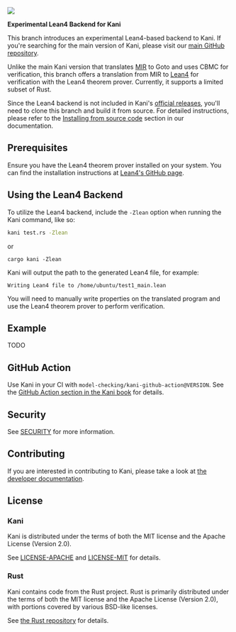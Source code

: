 ![](./kani-logo.png)

**Experimental Lean4 Backend for Kani**

This branch introduces an experimental Lean4-based backend to Kani. If you're searching for the main version of Kani, please visit our [main GitHub repository](https://github.com/model-checking/kani).

Unlike the main Kani version that translates [MIR](https://blog.rust-lang.org/2016/04/19/MIR.html) to Goto and uses CBMC for verification, this branch offers a translation from MIR to [Lean4](https://github.com/leanprover/lean4) for verification with the Lean4 theorem prover. Currently, it supports a limited subset of Rust.

Since the Lean4 backend is not included in Kani's [official releases](https://github.com/model-checking/kani/releases), you'll need to clone this branch and build it from source. For detailed instructions, please refer to the [Installing from source code](https://model-checking.github.io/kani/build-from-source.html) section in our documentation.

## Prerequisites

Ensure you have the Lean4 theorem prover installed on your system. You can find the installation instructions at [Lean4's GitHub page](https://github.com/leanprover/lean4#installation).

## Using the Lean4 Backend

To utilize the Lean4 backend, include the `-Zlean` option when running the Kani command, like so:

```bash
kani test.rs -Zlean
```
or 
```
cargo kani -Zlean
```

Kani will output the path to the generated Lean4 file, for example:
```
Writing Lean4 file to /home/ubuntu/test1_main.lean
```

You will need to manually write properties on the translated program and use the Lean4 theorem prover to perform verification.

## Example
TODO



## GitHub Action

Use Kani in your CI with `model-checking/kani-github-action@VERSION`. See the
[GitHub Action section in the Kani
book](https://model-checking.github.io/kani/install-github-ci.html)
for details.

## Security
See [SECURITY](https://github.com/model-checking/kani/security/policy) for more information.

## Contributing
If you are interested in contributing to Kani, please take a look at [the developer documentation](https://model-checking.github.io/kani/dev-documentation.html).

## License
### Kani
Kani is distributed under the terms of both the MIT license and the Apache License (Version 2.0).

See [LICENSE-APACHE](LICENSE-APACHE) and [LICENSE-MIT](LICENSE-MIT) for details.

### Rust
Kani contains code from the Rust project.
Rust is primarily distributed under the terms of both the MIT license and the Apache License (Version 2.0), with portions covered by various BSD-like licenses.

See [the Rust repository](https://github.com/rust-lang/rust) for details.
